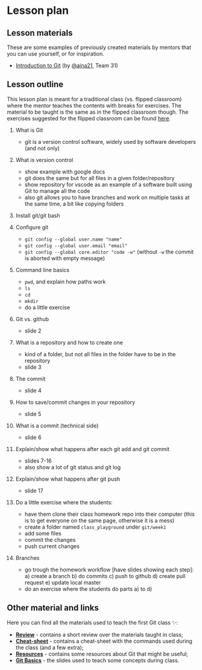 # Lesson plan

## Lesson materials

These are some examples of previously created materials by mentors that you can use yourself, or for inspiration.

- [Introduction to Git](https://radical-somersault-80b.notion.site/Introduction-to-Git-184dc1cafb9480ffad0de16e6ea8b379) (by [@aina21](https://github.com/aina21), Team 31)

## Lesson outline

This lesson plan is meant for a traditional class (vs. flipped classroom) where the mentor teaches the contents with breaks for exercises.
The material to be taught is the same as in the flipped classroom though.
The exercises suggested for the flipped classroom can be found [here](./class_exercises.md).

1.  What is Git

    - git is a version control software, widely used by software developers (and not only)

2.  What is version control

    - show example with google docs
    - git does the same but for all files in a given folder/repository
    - show repository for vscode as an example of a software built using Git to manage all the code
    - also git allows you to have branches and work on multiple tasks at the same time, a bit like copying folders

3.  Install git/git bash

4.  Configure git

    - `git config --global user.name "name"`
    - `git config --global user.email "email"`
    - `git config --global core.editor "code -w"` (without `-w` the commit is aborted with empty message)

5.  Command line basics

    - `pwd`, and explain how paths work
    - `ls`
    - `cd`
    - `mkdir`
    - do a little exercise

6.  Git vs. github

    - slide 2

7.  What is a repository and how to create one

    - kind of a folder, but not all files in the folder have to be in the repository
    - slide 3

8.  The commit

    - slide 4

9.  How to save/commit changes in your repository

    - slide 5

10. What is a commit (technical side)

    - slide 6

11. Explain/show what happens after each git add and git commit

    - slides 7-16
    - also show a lot of git status and git log

12. Explain/show what happens after git push
    - slide 17
13. Do a little exercise where the students:

    - have them clone their class homework repo into their computer (this is to get everyone on the same page, otherwise it is a mess)
    - create a folder named `class_playground` under `git/week1`
    - add some files
    - commit the changes
    - push current changes

14. Branches
    - go trough the homework workflow [have slides showing each step]:
      a) create a branch
      b) do commits
      c) push to github
      d) create pull request
      e) update local master
    - do an exercise where the students do parts a) to d)

## Other material and links

Here you can find all the materials used to teach the first Git class ✨:

- **[Review](review.md)** - contains a short review over the materials taught in class;
- **[Cheat-sheet](cheatsheet.md)** - contains a cheat-sheet with the commands used during the class (and a few extra);
- **[Resources](resources.md)** - contains some resources about Git that might be useful;
- **[Git Basics](Git_basics.pdf)** - the slides used to teach some concepts during class.
